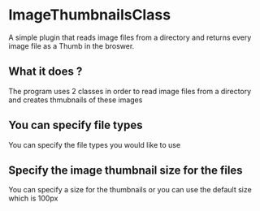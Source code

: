 # ImageThumbnailsClass
A simple plugin that reads image files from a directory and returns every image file as a Thumb in the broswer.

## What it does ?

The program uses 2 classes in order to read image files from a directory and creates thmubnails of these images

## You can specify file types

You can specify the file types you would like to use

## Specify the image thumbnail size for the files
You can specify a size for the thumbnails or you can use the default size which is 100px
